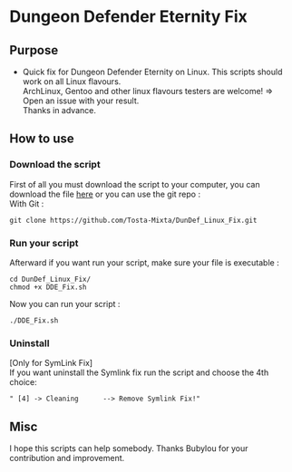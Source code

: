 # Dungeon Defender Eternity Fix
## Purpose
- Quick fix for Dungeon Defender Eternity on Linux. This scripts should work on all Linux flavours.<br />
ArchLinux, Gentoo and other linux flavours testers are welcome! => Open an issue with your result.<br /> 
Thanks in advance.<br />

## How to use
### Download the script
First of all you must download the script to your computer, you can download the file [here](https://github.com/Tosta-Mixta/DunDef_Linux_Fix/archive/master.zip) or you can use the git repo :<br />
With Git :<br />
```
git clone https://github.com/Tosta-Mixta/DunDef_Linux_Fix.git
```
### Run your script
Afterward if you want run your script, make sure your file is executable :<br />
```
cd DunDef_Linux_Fix/
chmod +x DDE_Fix.sh
```
Now you can run your script :<br />
```
./DDE_Fix.sh
```
### Uninstall
[Only for SymLink Fix]<br />
If you want uninstall the Symlink fix run the script and choose the 4th choice:<br />
```
" [4] -> Cleaning      --> Remove Symlink Fix!"
```

## Misc
I hope this scripts can help somebody. 
Thanks Bubylou for your contribution and improvement.
